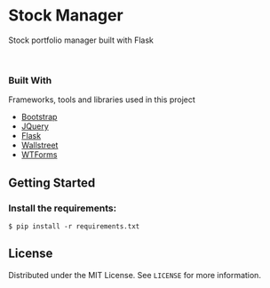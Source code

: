 # Stock Manager

Stock portfolio manager built with Flask

<img src="https://i.imgur.com/AAR9zTw.png" alt="">

<img src="https://i.imgur.com/uOJJ2TZ.png" alt="">


### Built With
Frameworks, tools and libraries used in this project
* [Bootstrap](https://getbootstrap.com)
* [JQuery](https://jquery.com)
* [Flask](https://flask.palletsprojects.com/en/1.1.x/)
* [Wallstreet](https://pypi.org/project/wallstreet/0.1.5/)
* [WTForms](https://wtforms.readthedocs.io/en/2.3.x/)

## Getting Started

### Install the requirements:
```
$ pip install -r requirements.txt
```

## License

Distributed under the MIT License. See `LICENSE` for more information.
